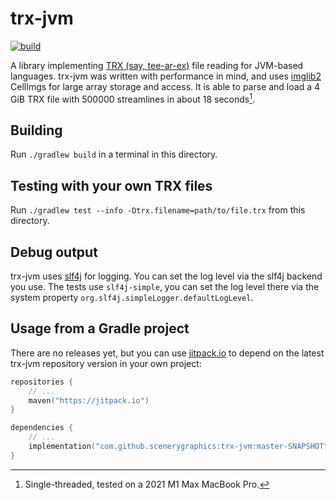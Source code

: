 # trx-jvm
[![build](https://github.com/scenerygraphics/trx-jvm/actions/workflows/build.yml/badge.svg)](https://github.com/scenerygraphics/trx-jvm/actions/workflows/build.yml)

A library implementing [TRX (say, tee-ar-ex)](https://github.com/tee-ar-ex) file reading for JVM-based languages. trx-jvm was written with performance in mind, and uses [imglib2](https://github.com/imglib/imglib2) CellImgs for large array storage and access. It is able to parse and load a 4 GiB TRX file with 500000 streamlines in about 18 seconds[^1].

## Building

Run `./gradlew build` in a terminal in this directory.

## Testing with your own TRX files

Run `./gradlew test --info -Dtrx.filename=path/to/file.trx` from this directory.

## Debug output

trx-jvm uses [slf4j](https://slf4j.org) for logging. You can set the log level via the slf4j backend you use.
The tests use `slf4j-simple`, you can set the log level there via the system property `org.slf4j.simpleLogger.defaultLogLevel`.

## Usage from a Gradle project

There are no releases yet, but you can use [jitpack.io](https://jitpack.io) to depend on the latest trx-jvm repository version in your own project:
```kotlin
repositories {
    // ...
    maven("https://jitpack.io")
}

dependencies {
    // ...
    implementation("com.github.scenerygraphics:trx-jvm:master-SNAPSHOT")
}
```

[^1]: Single-threaded, tested on a 2021 M1 Max MacBook Pro.
